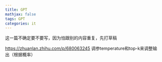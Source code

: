 ```yaml
---
title: GPT
mathjax: false
tags: GPT
categories: it
---
```


这一篇不确定要不要写，因为怕跟别的内容重复，先打草稿
<!--more-->

https://zhuanlan.zhihu.com/p/680063245 调参temperature和top-k来调整输出（根据概率）